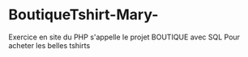 # BoutiqueTshirt-Mary-
Exercice en site du PHP s'appelle le projet BOUTIQUE avec SQL
Pour acheter les belles tshirts